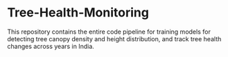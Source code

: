 # Tree-Health-Monitoring
This repository contains the entire code pipeline for training models for detecting tree canopy density and height distribution, and track tree health changes across years in India.
